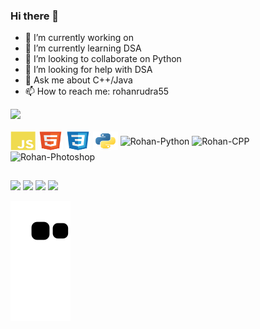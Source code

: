 ### Hi there 👋

- 🔭 I’m currently working on
- 🌱 I’m currently learning DSA
- 👯 I’m looking to collaborate on Python
- 🤔 I’m looking for help with DSA
- 💬 Ask me about C++/Java
- 📫 How to reach me: rohanrudra55

<img src="http://github-readme-streak-stats.herokuapp.com?user=rohanrudra55&theme=dark&date_format=M%20j%5B%2C%20Y%5D">
<!-- <img src="https://github-readme-stats.vercel.app/api?username=rohanrudra55&&show_icons=true&dark&theme=dark&icon_color=F47340">
<img src="https://github-readme-stats.vercel.app/api/top-langs/?username=rohanrudra55&theme=dark"> -->
<!-- <div align="center">
  <a href="https://github.com/rohanrudra55">
  <img height="180em" src="https://github-readme-stats.vercel.app/api?username=rohanrudra55&show_icons=true&theme=dracula&include_all_commits=true&count_private=true"/>
  <img height="180em" src="https://github-readme-stats.vercel.app/api/top-langs/?username=rohanrudra55&layout=compact&langs_count=7&theme=dracula"/>
</div> -->
<div style="display: inline_block"><br>
  <img align="center" alt="Rohan-Js" height="30" width="40" src="https://raw.githubusercontent.com/devicons/devicon/master/icons/javascript/javascript-plain.svg">
  <img align="center" alt="Rohan-HTML" height="30" width="40" src="https://raw.githubusercontent.com/devicons/devicon/master/icons/html5/html5-original.svg">
  <img align="center" alt="Rohan-CSS" height="30" width="40" src="https://raw.githubusercontent.com/devicons/devicon/master/icons/css3/css3-original.svg">
  <img align="center" alt="Rohan-Python" height="30" width="40" src="https://raw.githubusercontent.com/devicons/devicon/master/icons/python/python-original.svg">
  <img align="center" alt="Rohan-Python" height="40" width="50" src="https://cdn.jsdelivr.net/gh/devicons/devicon/icons/java/java-original.svg">
  <img align="center" alt="Rohan-CPP" height="30" width="40" src="https://cdn.jsdelivr.net/gh/devicons/devicon/icons/cplusplus/cplusplus-original.svg">
  <img align="center" alt="Rohan-Photoshop" height="30" width="40" src="https://cdn.jsdelivr.net/gh/devicons/devicon/icons/photoshop/photoshop-plain.svg">
</div>
  
  ##
 
<div> 
  <a href="https://instagram.com/rohanrudra55" target="_blank"><img src="https://img.shields.io/badge/-Instagram-%23E4405F?style=for-the-badge&logo=instagram&logoColor=white" target="_blank"></a>
 <a href="https://discord.gg/rohanrudra55" target="_blank"><img src="https://img.shields.io/badge/Discord-7289DA?style=for-the-badge&logo=discord&logoColor=white" target="_blank"></a> 
  <a href = "mailto:rohanrudra55@gmail.com"><img src="https://img.shields.io/badge/-Gmail-%23333?style=for-the-badge&logo=gmail&logoColor=white" target="_blank"></a>
  <a href="https://www.linkedin.com/in/rohanrudra55" target="_blank"><img src="https://img.shields.io/badge/-LinkedIn-%230077B5?style=for-the-badge&logo=linkedin&logoColor=white" target="_blank"></a> 
 
  ![Snake animation](https://github.com/rafaballerini/rafaballerini/blob/output/github-contribution-grid-snake.svg)
 
</div>

